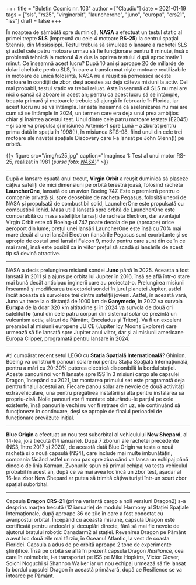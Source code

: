 +++
title = "Buletin Cosmic nr. 103"
author = ["Claudiu"]
date = 2021-01-19
tags = ["sls", "rs25", "virginorbit", "launcherone", "juno", "europa", "crs21", "iss"]
draft = false
+++

În noaptea de sâmbătă spre duminică, **NASA** a efectuat un testul static al primei trepte **SLS** (împreună cu cele 4 motoare **RS-25**) la centrul spațial Stennis, din Mississippi. Testul trebuia să simuleze o lansare a rachetei SLS și astfel cele patru motoare urmau să fie funcționare pentru 8 minute, însă o problemă tehnică la motorul 4 a dus la oprirea testului după aproximativ 1 minut. Ce înseamnă acest lucru? După 10 ani și aproape 20 de miliarde de dolari cheltuite pentru SLS, în care a transformat niște motoare reutilizabile în motoare de unică folosință, NASA nu a reușit să pornească aceste motoare în condiții de zbor, deși acestea au deja câteva misiuni la activ. Cel mai probabil, testul static va trebui reluat. Asta înseamnă că SLS nu mai are nici o șansă să zboare în acest an; pentru ca acest lucru să se întâmple, treapta primară și motoarele trebuie să ajungă în februarie în Florida, iar acest lucru nu se va întâmpla. Iar asta înseamnă că aselenizarea nu mai are cum să se întâmple în 2024, un termen care era deja unul prea ambițios chiar și înaintea acestui test. Unul dintre cele patru motoare testate (E2045)  – și care va propulsa și misiunea Artemis-1 spre Lună – a zburat pentru prima dată în spațiu în 1998(!), în misiunea STS-98, fiind unul din cele trei motoare ale navetei spațiale Discovery care l-a lansat pe John Glenn(!) pe orbită.

{{< figure src="/img/rs25.jpg" caption="Imaginea 1: Test al unui motor RS-25, realizat în 1981 (_sursa foto: [NASA](http://grin.hq.nasa.gov/ABSTRACTS/GPN-2000-000543.html)_)" >}}

---

După o lansare eșuată anul trecut, **Virgin Orbit** a reușit duminică să plaseze câțiva sateliți de mici dimensiuni pe orbită terestră joasă, folosind racheta **LauncherOne**, lansată de un avion Boeing 747. Este o premieră pentru o companie privată și, spre deosebire de racheta Pegasus, folosită uneori de NASA și propulsată de combustibil solid, LauncherOne este propulsată cu combustibil lichid. Masa utilă lansată spre orbită de LauncherOne este comparabilă cu masa sateliților lansați de racheta Electron, dar avantajul Virgin Orbit este că Boeing-ul 747 poate decola de pe (aproape) orice aeroport din lume; prețul unei lansări LauncherOne este însă cu 70% mai mare decât al unei lansări Electron (lansările Pegasus sunt exorbitante și se apropie de costul unei lansări Falcon 9, motiv pentru care sunt din ce în ce mai rare), însă este posibil ca în viitor prețul să scadă și lansările de acest tip să devină atractive.

---

NASA a decis prelungirea misiunii sondei **Juno** până în 2025. Aceasta a fost lansată în 2011 și a ajuns pe orbita lui Jupiter în 2016, însă se află într-o stare mai bună decât anticipau inginerii care au proiectat-o. Prelungirea misiunii înseamnă și modificarea traiectoriei sondei în jurul planetei Jupiter, astfel încât aceasta să survoleze trei dintre sateliții jovieni. Astfel, în această vară, Juno va trece la o distanță de 1000 km de **Ganymede**, în 2022 va survola **Europa** de la doar 320 km altitudine și în 2024 va survola de două ori satelitul **Io** (unul din cele patru corpuri din sistemul solar ce prezintă un vulcanism activ, alături de Pământ, Enceladus și Triton). Va fi un excelent preambul al misiunii europene JUICE (Jupiter Icy Moons Explorer) care urmează să fie lansată spre Jupiter anul viitor, dar și al misiunii americane Europa Clipper, programată pentru lansare în 2024.

---

Ați cumpărat recent setul LEGO cu **Stația Spațială Internațională**? Ghinion. Boeing va construi 6 panouri solare noi pentru Stația Spațială Internațională, pentru a mări cu 20-30% puterea electrică disponibilă la bordul stației. Aceste panouri noi vor fi lansate spre ISS în 3 misiuni cargo ale capsulei Dragon, începând cu 2021, iar montarea primului set este programată deja pentru finalul acestui an. Fiecare panou solar are nevoie de două activități extravehiculare, una pentru pregătirea instalării și alta pentru instalarea sa propriu-zisă. Noile panouri vor fi montate obturându-le parțial pe cele existente, însă panourile vechi nu vor fi retrase din uz, ele continuând să funcționeze în continuare, deși se apropie de finalul perioadei de funcționare prevăzute inițial.

---

**Blue Origin** a efectuat un nou test suborbital al vehiculului **New Shepard**, al 14-lea, joia trecută (14 ianuarie). După 7 zboruri ale rachetei precedente (NS3, între 2017 și 2020), de această dată Blue Origin va testa o nouă rachetă și o nouă capsulă (NS4), care include mai multe îmbunătățiri, compania făcând astfel un nou pas spre ziua când va lansa un echipaj până dincolo de linia Karman. Zvonurile spun că primul echipaj va testa vehiculul probabil în acest an, după ce va mai avea loc încă un zbor test, așadar al 16-lea zbor New Shepard ar putea să trimită câțiva turiști într-un scurt zbor spațial suborbital.

---

Capsula **Dragon CRS-21** (prima variantă cargo a noii versiuni Dragon2) s-a desprins marțea trecută (12 ianuarie) de modulul Harmony al Stației Spațiale Internaționale, după aproape 36 de zile în care a fost conectat cu avanpostul orbital. Începând cu această misiune, capsula Dragon este certificată pentru andocări și decuplări directe, fără să mai fie nevoie de ajutorul brațului robotic Canadarm2 al stației. Revenirea Dragon pe Pământ a avut loc două zile mai târziu, în Oceanul Atlantic, la vest de coasta Floridei. Capsula a adus de pe orbită aproape 2 tone de experimente științifice. Însă pe orbită se află în prezent capsula Dragon _Resiliance_, cea care în noimebrie, i-a transportat pe ISS pe Mike Hopkins, Victor Glover, Soichi Noguchi și Shannon Walker iar un nou echipaj urmează să fie lansat la bordul capsulei Dragon în această primăvară, după ce Resilience se va întoarce pe Pământ.